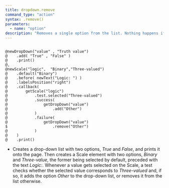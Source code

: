 ```yaml
---
title: dropdown.remove
command_type: "action"
syntax: .remove()
parameters:
  - name: "option"
description: "Removes a single option from the list. Nothing happens if the option passed as an argument is in fact not in the list."
---
```


<!--more-->

<pre><code class="language-diff-javascript diff-highlight try-true">
@newDropDown("value" , "Truth value")
@    .add( "True" , "False" )
@    .print()
@,
@newScale("logic",  "Binary","Three-valued")
@    .default("Binary")
@    .before( newText("Logic: ") )
@    .labelsPosition("right")
@    .callback(
@        getScale("logic")
@            .test.selected("Three-valued")
@            .success( 
@                getDropDown("value")
@                    .add("Other") 
@            )
@            .failure( 
@                getDropDown("value")
$                    .remove("Other") 
@            )
@    )
@    .print()
</code></pre>

+ Creates a drop-down list with two options, *True* and *False*, and prints it onto the page. Then creates a Scale element with two options, *Binary* and *Three-value*, the former being selected by default, preceded with the text *Logic:*. Whenever a value gets selected on the Scale, a test checks whether the selected value corresponds to *Three-valued* and, if so, it adds the option *Other* to the drop-down list, or removes it from the list otherwise.		
